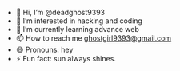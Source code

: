 - 👋 Hi, I’m @deadghost9393
- 👀 I’m interested in hacking and coding
- 🌱 I’m currently learning advance web
- 📫 How to reach me ghostgirl9393@gmail.com
- 😄 Pronouns: hey
- ⚡ Fun fact: sun always shines.

<!---
deadghost9393/deadghost9393 is a ✨ special ✨ repository because its `README.md` (this file) appears on your GitHub profile.
You can click the Preview link to take a look at your changes.
--->
